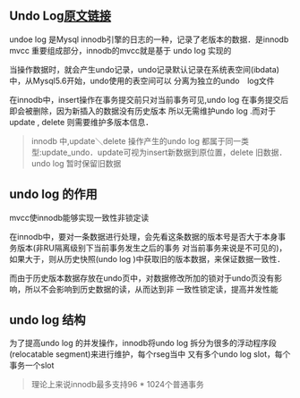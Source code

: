 ## Undo Log[原文链接](https://blog.csdn.net/lpx_cn/article/details/53737165)

undoe log 是Mysql innodb引擎的日志的一种，记录了老版本的数据．是innodb mvcc 重要组成部分，innodb的mvcc就是基于
undo log 实现的

当操作数据时，就会产生undo记录，undo记录默认记录在系统表空间(ibdata)中，从Mysql5.6开始，undo使用的表空间可以
分离为独立的undo　log文件

在innodb中，insert操作在事务提交前只对当前事务可见,undo log 在事务提交后即会被删除，因为新插入的数据没有历史版本
所以无需维护undo log .而对于update , delete 则需要维护多版本信息．

> innodb 中,update＼delete 操作产生的undo log 都属于同一类型:update_undo．update可视为insert新数据到原位置，delete
旧数据．undo log 暂时保留旧数据


## undo log 的作用

mvcc使innodb能够实现一致性非锁定读

在innodb中，要对一条数据进行处理，会先看这条数据的版本号是否大于本身事务版本(非RU隔离级别下当前事务发生之后的事务
对当前事务来说是不可见的)，如果大于，则从历史快照(undo log )中获取旧的版本数据，来保证数据一致性．

而由于历史版本数据存放在undo页中，对数据修改所加的锁对于undo页没有影响，所以不会影响到历史数据的读，从而达到非
一致性锁定读，提高并发性能


## undo log 结构

为了提高undo log 的并发操作，innodb将undo log 拆分为很多的浮动程序段(relocatable segment)来进行维护，每个rseg当中
又有多个undo log slot，每个事务一个slot

> 理论上来说innodb最多支持96 * 1024个普通事务
